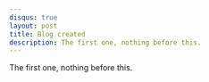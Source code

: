 ```yaml
---
disqus: true
layout: post
title: Blog created
description: The first one, nothing before this.
---
```


The first one, nothing before this.
